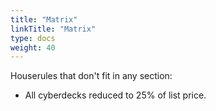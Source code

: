 ```yaml
---
title: "Matrix"
linkTitle: "Matrix"
type: docs  
weight: 40 
---
```


Houserules that don't fit in any section:

* All cyberdecks reduced to 25% of list price.
